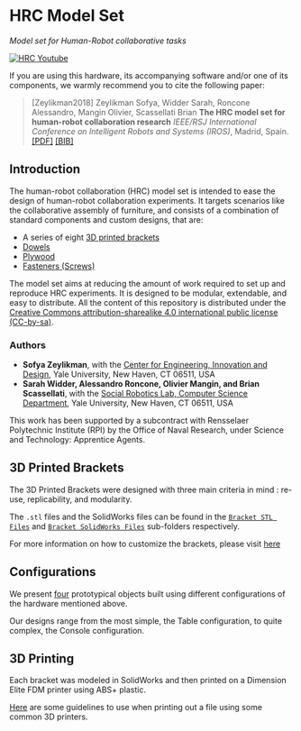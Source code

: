 # HRC Model Set
_Model set for Human-Robot collaborative tasks_

[![HRC Youtube](https://cloud.githubusercontent.com/assets/12373812/24922344/f9500516-1ebb-11e7-9aaf-9c50469bd2c8.png)](https://youtu.be/09Zflg7ZzKU)

If you are using this hardware, its accompanying software and/or one of its components, we warmly recommend you to cite the following paper:

  > [Zeylikman2018] Zeylikman Sofya, Widder Sarah, Roncone Alessandro, Mangin Olivier, Scassellati Brian **The HRC model set for human-robot collaboration research** *IEEE/RSJ International Conference on Intelligent Robots and Systems (IROS)*, Madrid, Spain. [[PDF]]() [[BIB]]()

## Introduction

The human-robot collaboration (HRC) model set is intended to ease the design of human-robot collaboration experiments.
It targets scenarios like the collaborative assembly of furniture, and consists of a combination of standard components and custom designs, that are:

 * A series of eight [3D printed brackets](https://scazlab.github.io/HRC-model-set/hardware/brackets/)
 * [Dowels](https://scazlab.github.io/HRC-model-set/hardware/dowels-screws-plywood/)
 * [Plywood](https://scazlab.github.io/HRC-model-set/hardware/dowels-screws-plywood/)
 * [Fasteners (Screws)](https://scazlab.github.io/HRC-model-set/hardware/dowels-screws-plywood/)

The model set aims at reducing the amount of work required to set up and reproduce HRC experiments.
It is designed to be modular, extendable, and easy to distribute. All the content of this repository is distributed under the [Creative Commons attribution-sharealike 4.0 international public license (CC-by-sa)](https://creativecommons.org/licenses/by-sa/4.0/legalcode).

### Authors

* __Sofya Zeylikman__, with the [Center for Engineering, Innovation and Design](http://ceid.yale.edu), Yale University, New Haven, CT 06511, USA
* __Sarah Widder, Alessandro Roncone, Olivier Mangin, and Brian Scassellati__, with the [Social Robotics Lab, Computer Science Department](http://scazlab.yale.edu), Yale University, New Haven, CT 06511, USA

This work has been supported by a subcontract with Rensselaer Polytechnic Institute (RPI) by the Office of Naval Research, under Science and Technology: Apprentice Agents.

## 3D Printed Brackets

The 3D Printed Brackets were designed with three main criteria in mind : re-use, replicability, and modularity.


The `.stl` files and the SolidWorks files can be found in the [`Bracket STL Files`](https://github.com/ScazLab/HRC-model-set/tree/master/Bracket%20STL%20Files) and [`Bracket SolidWorks Files`](https://github.com/ScazLab/HRC-model-set/tree/master/Bracket%20SolidWorks%20Files) sub-folders respectively.

For more information on how to customize the brackets, please visit [here](https://scazlab.github.io/HRC-model-set/info/how-to-customize/)


## Configurations

We present [four](https://scazlab.github.io/HRC-model-set/configurations/renderings/) prototypical objects built using different configurations of the hardware mentioned above.

Our designs range from the most simple, the Table configuration, to quite complex, the Console configuration.

## 3D Printing

Each bracket <!-- Add something about in the paper?--> was modeled in SolidWorks and then printed on a Dimension Elite FDM printer using ABS+ plastic. <!-- Insert settings -->

[Here](https://scazlab.github.io/HRC-model-set/info/3D-printing-recommendations/) are some guidelines to use when printing out a file using some common 3D printers.
